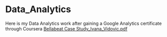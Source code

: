 # Data_Analytics
 Here is my Data Analytics work after gaining a Google Analytics certificate through Coursera
[Bellabeat Case Study_Ivana_Vidovic.pdf](https://github.com/IvanaSophieVidovic/Data_Analytics/files/13647392/Bellabeat.Case.Study_Ivana_Vidovic.pdf)
